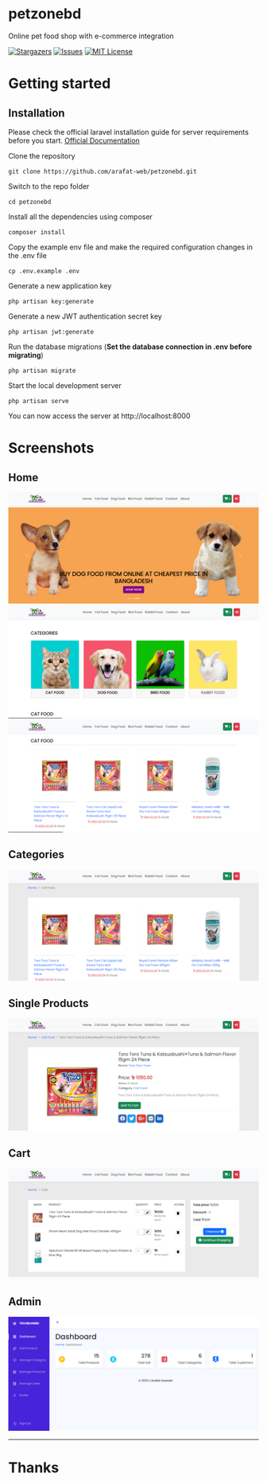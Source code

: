 # petzonebd
 Online pet food shop with e-commerce integration
 
 [![Stargazers](https://img.shields.io/github/stars/arafat-web/petzonebd?style=for-the-badge)](https://github.com/arafat-web/petzonebd/stargazers)
[![Issues](https://img.shields.io/github/issues/arafat-web/petzonebd?style=for-the-badge)](https://github.com/arafat-web/petzonebd)
[![MIT License](https://img.shields.io/github/license/arafat-web/petzonebd?style=for-the-badge)](https://github.com/arafat-web/petzonebd/issues)



# Getting started

## Installation

Please check the official laravel installation guide for server requirements before you start. [Official Documentation](https://laravel.com/docs/9.x)

Clone the repository

    git clone https://github.com/arafat-web/petzonebd.git

Switch to the repo folder

    cd petzonebd

Install all the dependencies using composer

    composer install

Copy the example env file and make the required configuration changes in the .env file

    cp .env.example .env

Generate a new application key

    php artisan key:generate

Generate a new JWT authentication secret key

    php artisan jwt:generate

Run the database migrations (**Set the database connection in .env before migrating**)

    php artisan migrate

Start the local development server

    php artisan serve

You can now access the server at http://localhost:8000

# Screenshots

## Home

 ![alt](screenshots/home.png)
 ![alt](screenshots/home-2.png)
 ![alt](screenshots/home-3.png)
 
## Categories

 ![alt](screenshots/foods.png)

## Single Products

 ![alt](screenshots/single-foods.png)
 
## Cart

 ![alt](screenshots/cart.png)
 
## Admin

 ![alt](screenshots/admin.png)

 <hr>

 # Thanks
